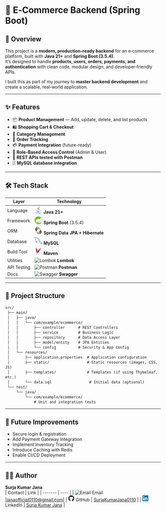 # 🛒 E‑Commerce Backend (Spring Boot)

## 🌟 Overview
This project is a **modern, production‑ready backend** for an e‑commerce platform, built with **Java 21+** and **Spring Boot (3.5.4)**.  
It’s designed to handle **products, users, orders, payments, and authentication** with clean code, modular design, and developer‑friendly APIs.

I built this as part of my journey to **master backend development** and create a scalable, real‑world application.

---

## ✨ Features

- 📦 **Product Management** — Add, update, delete, and list products
- 🛍 **Shopping Cart & Checkout**
- 📂 **Category Management**
- 📑 **Order Tracking**
- 💳 **Payment Integration** (future-ready)
- 🎯 **Role-Based Access Control** (Admin & User)
- 🧾 **REST APIs tested with Postman**
- 🗄 **MySQL database integration**

---
## 🛠 Tech Stack
| Layer       | Technology |
| ----------- | ---------- |
| Language    | <img src="https://raw.githubusercontent.com/devicons/devicon/master/icons/java/java-original.svg" alt="Java" width="25"/> **Java 21+** |
| Framework   | <img src="https://raw.githubusercontent.com/devicons/devicon/master/icons/spring/spring-original.svg" alt="Spring Boot" width="25"/> **Spring Boot** (3.5.4) |
| ORM         | <img src="https://raw.githubusercontent.com/devicons/devicon/master/icons/hibernate/hibernate-original.svg" alt="Hibernate" width="25"/> **Spring Data JPA + Hibernate** |
| Database    | <img src="https://raw.githubusercontent.com/devicons/devicon/master/icons/mysql/mysql-original.svg" alt="MySQL" width="25"/> **MySQL** |
| Build Tool  | <img src="https://raw.githubusercontent.com/devicons/devicon/master/icons/maven/maven-original.svg" alt="Maven" width="25"/> **Maven** |
| Utilities   | <img src="https://avatars.githubusercontent.com/u/45949248?s=200&v=4" alt="Lombok" width="25"/> **Lombok** |
| API Testing | <img src="https://www.vectorlogo.zone/logos/getpostman/getpostman-icon.svg" alt="Postman" width="25"/> **Postman** |
| Docs        | <img src="https://raw.githubusercontent.com/swagger-api/swagger.io/wordpress/images/assets/SW-logo-clr.png" alt="Swagger" width="25"/> **Swagger** |

---

## 📂 Project Structure
```
src/
 ├── main/
 │   ├── java/
 │   │   └── com/example/ecommerce/
 │   │       ├── controller      # REST Controllers
 │   │       ├── service         # Business Logic
 │   │       ├── repository      # Data Access Layer
 │   │       ├── model/entity    # JPA Entities
 │   │       └── config          # Security & App Config
 │   └── resources/
 │       ├── application.properties  # Application configuration
 │       ├── static/                 # Static resources (images, CSS, JS)
 │       ├── templates/              # Templates (if using Thymeleaf, etc.)
 │       └── data.sql                 # Initial data (optional)
 └── test/
     └── java/
         └── com/example/ecommerce/
             # Unit and integration tests
```





---

## 🎯 Future Improvements
- Secure login & registration
- Add Payment Gateway Integration
- Implement Inventory Tracking
- Introduce Caching with Redis
- Enable CI/CD Deployment

---


## 👨‍💻 Author
**Surja Kumar Jana**  
| Contact | Link |
| ------- | ---- |
| <img src="https://upload.wikimedia.org/wikipedia/commons/4/4e/Mail_%28iOS%29.svg" alt="Email" width="20"/> Email |janaofficial0110@gmail.com|
| <img src="https://raw.githubusercontent.com/devicons/devicon/master/icons/github/github-original.svg" alt="GitHub" width="20"/> GitHub | [SurjaKumarJana0110](https://github.com/SurjaKumarJana) |
| <img src="https://raw.githubusercontent.com/devicons/devicon/master/icons/linkedin/linkedin-original.svg" alt="LinkedIn" width="20"/> LinkedIn | [Surja Kumar Jana](linkedin.com/in/surjakumarjana) |
